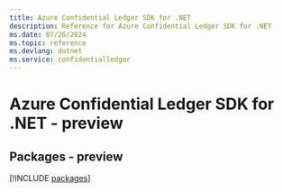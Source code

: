 ```yaml
---
title: Azure Confidential Ledger SDK for .NET
description: Reference for Azure Confidential Ledger SDK for .NET
ms.date: 07/26/2024
ms.topic: reference
ms.devlang: dotnet
ms.service: confidentialledger
---
```

# Azure Confidential Ledger SDK for .NET - preview
## Packages - preview
[!INCLUDE [packages](confidential-ledger-index.md)]